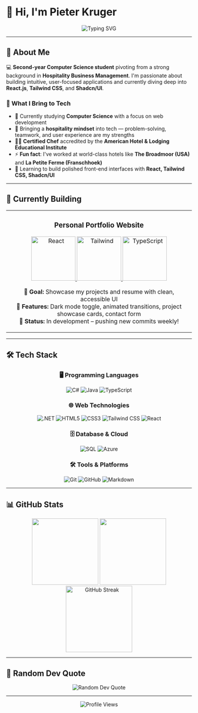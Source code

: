 
# 👋 Hi, I'm Pieter Kruger

<div align="center">
  <img src="https://readme-typing-svg.vercel.app/?color=38B2AC&size=35&center=true&vCenter=true&width=1000&lines=HELLO,+MY+NAME+IS+PIETER+KRUGER;I'm+a+Computer+Science+Student;I'm+Passionate+About+React+and+UI/UX;Welcome+to+my+GitHub+Profile!" alt="Typing SVG" />
</div>

---

## 💫 About Me

💻 **Second-year Computer Science student** pivoting from a strong background in **Hospitality Business Management**. I'm passionate about building intuitive, user-focused applications and currently diving deep into **React.js**, **Tailwind CSS**, and **Shadcn/UI**.

### 🎯 What I Bring to Tech
- 🔭 Currently studying **Computer Science** with a focus on web development
- 🌱 Bringing a **hospitality mindset** into tech — problem-solving, teamwork, and user experience are my strengths
- 🧑‍🍳 **Certified Chef** accredited by the **American Hotel & Lodging Educational Institute**
- ⚡ **Fun fact**: I've worked at world-class hotels like **The Broadmoor (USA)** and **La Petite Ferme (Franschhoek)**
- 🧠 Learning to build polished front-end interfaces with **React, Tailwind CSS, Shadcn/UI**

---

## 🚀 Currently Building

<div align="center">
  <table>
    <tr>
      <td width="50%">
        <h3 align="center">Personal Portfolio Website</h3>
        <div align="center">
          <a href="#" target="_blank">
            <img src="https://img.shields.io/badge/React-20232A?style=for-the-badge&logo=react&logoColor=61DAFB" width="120" alt="React"/>
          </a>
          <a href="#" target="_blank">
            <img src="https://img.shields.io/badge/Tailwind_CSS-38B2AC?style=for-the-badge&logo=tailwind-css&logoColor=white" width="120" alt="Tailwind"/>
          </a>
          <a href="#" target="_blank">
            <img src="https://img.shields.io/badge/TypeScript-007ACC?style=for-the-badge&logo=typescript&logoColor=white" width="120" alt="TypeScript"/>
          </a>
        </div>
        <p align="center">
          <strong>🎯 Goal:</strong> Showcase my projects and resume with clean, accessible UI<br/>
          <strong>🔧 Features:</strong> Dark mode toggle, animated transitions, project showcase cards, contact form<br/>
          <strong>📅 Status:</strong> In development – pushing new commits weekly!
        </p>
      </td>
    </tr>
  </table>
</div>

---

## 🛠️ Tech Stack

<div align="center">
  <h3>🖥️ Programming Languages</h3>
  <img src="https://img.shields.io/badge/c%23-%23239120.svg?style=for-the-badge&logo=csharp&logoColor=white" alt="C#"/>
  <img src="https://img.shields.io/badge/java-%23ED8B00.svg?style=for-the-badge&logo=openjdk&logoColor=white" alt="Java"/>
  <img src="https://img.shields.io/badge/TypeScript-007ACC?style=for-the-badge&logo=typescript&logoColor=white" alt="TypeScript"/>
  
  <h3>🌐 Web Technologies</h3>
  <img src="https://img.shields.io/badge/.NET-5C2D91?style=for-the-badge&logo=.net&logoColor=white" alt=".NET"/>
  <img src="https://img.shields.io/badge/html5-%23E34F26.svg?style=for-the-badge&logo=html5&logoColor=white" alt="HTML5"/>
  <img src="https://img.shields.io/badge/css3-%231572B6.svg?style=for-the-badge&logo=css3&logoColor=white" alt="CSS3"/>
  <img src="https://img.shields.io/badge/Tailwind_CSS-38B2AC?style=for-the-badge&logo=tailwind-css&logoColor=white" alt="Tailwind CSS"/>
  <img src="https://img.shields.io/badge/React-20232A?style=for-the-badge&logo=react&logoColor=61DAFB" alt="React"/>
  
  <h3>🗄️ Database & Cloud</h3>
  <img src="https://img.shields.io/badge/sql-%2307405e.svg?style=for-the-badge&logo=sqlite&logoColor=white" alt="SQL"/>
  <img src="https://img.shields.io/badge/azure-%230072C6.svg?style=for-the-badge&logo=microsoftazure&logoColor=white" alt="Azure"/>
  
  <h3>🛠️ Tools & Platforms</h3>
  <img src="https://img.shields.io/badge/git-%23F05033.svg?style=for-the-badge&logo=git&logoColor=white" alt="Git"/>
  <img src="https://img.shields.io/badge/github-%23121011.svg?style=for-the-badge&logo=github&logoColor=white" alt="GitHub"/>
  <img src="https://img.shields.io/badge/markdown-%23000000.svg?style=for-the-badge&logo=markdown&logoColor=white" alt="Markdown"/>
</div>

---

## 📊 GitHub Stats

<div align="center">
  <img height="180em" src="https://github-readme-stats.vercel.app/api?username=PieterKruger&show_icons=true&theme=tokyonight&include_all_commits=true&count_private=true"/>
  <img height="180em" src="https://github-readme-stats.vercel.app/api/top-langs/?username=PieterKruger&layout=compact&langs_count=7&theme=tokyonight"/>
</div>

<div align="center">
  <img height="180em" src="https://github-readme-streak-stats.herokuapp.com/?user=PieterKruger&theme=tokyonight" alt="GitHub Streak"/>
</div>

---

## 💬 Random Dev Quote

<div align="center">
  <img src="https://quotes-github-readme.vercel.app/api?type=horizontal&theme=tokyonight" alt="Random Dev Quote"/>
</div>

---

<div align="center">
  <img src="https://komarev.com/ghpvc/?username=PieterKruger&color=38B2AC&style=for-the-badge" alt="Profile Views"/>
</div>
